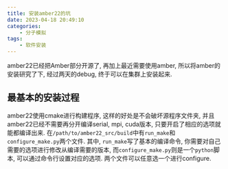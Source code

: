```yaml
---
title: 安装amber22的坑
date: 2023-04-18 20:49:10
categories:
    - 分子模拟
tags:
    - 软件安装
---
```

amber22已经把Amber部分开源了, 再加上最近需要使用amber, 所以将amber的安装研究了下, 经过两天的debug, 终于可以在集群上安装起来.

## 最基本的安装过程

amber22使用cmake进行构建程序, 这样的好处是不会破坏源程序文件夹, 并且amber22已经不需要再分开编译serial, mpi, cuda版本, 只要开启了相应的选项就能都编译出来. 在`/path/to/amber22_src/build`中有`run_make`和`configure_make.py`两个文件. 其中, `run_make`写了基本的编译命令, 你需要对自己需要的选项进行修改从编译需要的版本, 而`configure_make.py`则是一个`python`脚本, 可以通过命令行设置对应的选项. 两个文件可以任意选一个进行configure.